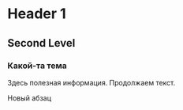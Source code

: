 # Header 1
## Second Level
### Какой-та тема
Здесь полезная информация.
Продолжаем текст.

Новый абзац
